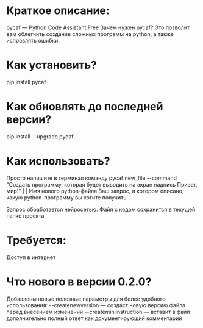 # Краткое описание:
pycaf — Python Code Assistant Free
Зачем нужен pycaf?
Это позволит вам облегчить создание сложных программ на python, а также исправлять ошибки.

# Как установить?
pip install pycaf

# Как обновлять до последней версии?
pip install --upgrade pycaf

# Как использовать?
Просто напишите в терминал команду
pycaf new_file --command "Создать программу, которая будет выводить на экран надпись Привет, мир!"
         |                                              |
Имя нового python-файла   Ваш запрос, в котором описано, какую python-программу вы хотите получить

Запрос обработается нейросетью. Файл с кодом сохранится в текущей папке проекта

# Требуется:
Доступ в интернет

# Что нового в версии 0.2.0?
Добавлены новые полезные параметры для более удобного использования:
--createnewversion — создаст новую версию файла перед внесением изменений
--createminiinstruction — вставит в файл дополнительно полный ответ как документирующий комментарий
